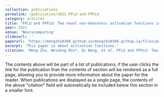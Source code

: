 ```yaml
---
collection: publications
permalink: /publication/2021-PFLU-and-FPFLU
category: articles
title: "PFLU and FPFLU: Two novel non-monotonic activation functions in convolutional neural networks"
year: 2021
venue: 'Neurocomputing'
slidesurl: ''
paperurl: 'https://mengzhu0308.github.io/mengzhu0308.githup.io/files/papers/1-PFLU-and-FPFLU.pdf'
excerpt: 'This paper is about activation functions.'
citation: 'Meng Zhu, Weidong Min*, Qi Wang, et al. PFLU and FPFLU: Two novel non-monotonic activation functions in convolutional neural networks. Neurocomputing, 2021, 429: 110-117. DOI: 10.1016/j.neucom.2020.11.068.'
---
```


The contents above will be part of a list of publications, if the user clicks the link for the publication than the contents of section will be rendered as a full page, allowing you to provide more information about the paper for the reader. When publications are displayed as a single page, the contents of the above "citation" field will automatically be included below this section in a smaller font.

